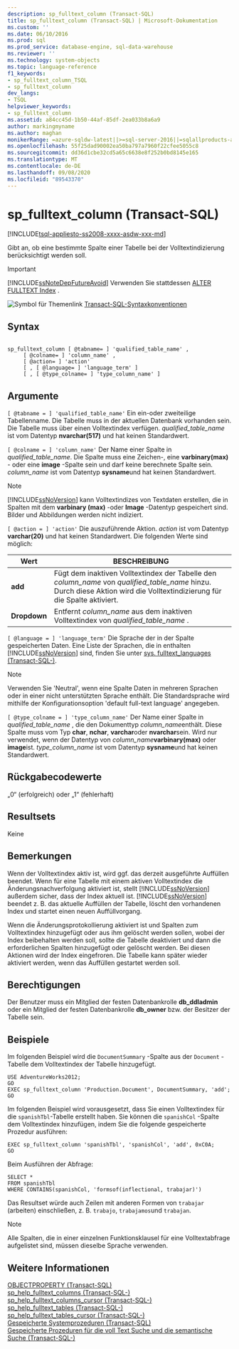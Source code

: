 ```yaml
---
description: sp_fulltext_column (Transact-SQL)
title: sp_fulltext_column (Transact-SQL) | Microsoft-Dokumentation
ms.custom: ''
ms.date: 06/10/2016
ms.prod: sql
ms.prod_service: database-engine, sql-data-warehouse
ms.reviewer: ''
ms.technology: system-objects
ms.topic: language-reference
f1_keywords:
- sp_fulltext_column_TSQL
- sp_fulltext_column
dev_langs:
- TSQL
helpviewer_keywords:
- sp_fulltext_column
ms.assetid: a84cc45d-1b50-44af-85df-2ea033b8a6a9
author: markingmyname
ms.author: maghan
monikerRange: =azure-sqldw-latest||>=sql-server-2016||=sqlallproducts-allversions||>=sql-server-linux-2017||=azuresqldb-mi-current
ms.openlocfilehash: 55f25dad90002ea50ba797a7960f22cfee5055c8
ms.sourcegitcommit: dd36d1cbe32cd5a65c6638e8f252b0bd8145e165
ms.translationtype: MT
ms.contentlocale: de-DE
ms.lasthandoff: 09/08/2020
ms.locfileid: "89543370"
---
```

# <a name="sp_fulltext_column-transact-sql"></a>sp_fulltext_column (Transact-SQL)
[!INCLUDE[tsql-appliesto-ss2008-xxxx-asdw-xxx-md](../../includes/tsql-appliesto-ss2008-xxxx-asdw-xxx-md.md)]

  Gibt an, ob eine bestimmte Spalte einer Tabelle bei der Volltextindizierung berücksichtigt werden soll.  
  
> [!IMPORTANT]  
>  [!INCLUDE[ssNoteDepFutureAvoid](../../includes/ssnotedepfutureavoid-md.md)] Verwenden Sie stattdessen [ALTER FULLTEXT Index](../../t-sql/statements/alter-fulltext-index-transact-sql.md) .  
  
 ![Symbol für Themenlink](../../database-engine/configure-windows/media/topic-link.gif "Symbol für Themenlink") [Transact-SQL-Syntaxkonventionen](../../t-sql/language-elements/transact-sql-syntax-conventions-transact-sql.md)  
  
## <a name="syntax"></a>Syntax  
  
```  
  
sp_fulltext_column [ @tabname= ] 'qualified_table_name' ,   
     [ @colname= ] 'column_name' ,   
     [ @action= ] 'action'   
     [ , [ @language= ] 'language_term' ]   
     [ , [ @type_colname= ] 'type_column_name' ]  
```  
  
## <a name="arguments"></a>Argumente  
`[ @tabname = ] 'qualified_table_name'` Ein ein-oder zweiteilige Tabellenname. Die Tabelle muss in der aktuellen Datenbank vorhanden sein. Die Tabelle muss über einen Volltextindex verfügen. *qualified_table_name* ist vom Datentyp **nvarchar(517)** und hat keinen Standardwert.  
  
`[ @colname = ] 'column_name'` Der Name einer Spalte in *qualified_table_name*. Die Spalte muss eine Zeichen-, eine **varbinary(max)** - oder eine **image** -Spalte sein und darf keine berechnete Spalte sein. *column_name* ist vom Datentyp **sysname**und hat keinen Standardwert.  
  
> [!NOTE]  
>  [!INCLUDE[ssNoVersion](../../includes/ssnoversion-md.md)] kann Volltextindizes von Textdaten erstellen, die in Spalten mit dem **varbinary (max)** -oder **Image** -Datentyp gespeichert sind. Bilder und Abbildungen werden nicht indiziert.  
  
`[ @action = ] 'action'` Die auszuführende Aktion. *action* ist vom Datentyp **varchar(20)** und hat keinen Standardwert. Die folgenden Werte sind möglich:  
  
|Wert|BESCHREIBUNG|  
|-----------|-----------------|  
|**add**|Fügt dem inaktiven Volltextindex der Tabelle den *column_name* von *qualified_table_name* hinzu. Durch diese Aktion wird die Volltextindizierung für die Spalte aktiviert.|  
|**Dropdown**|Entfernt *column_name* aus dem inaktiven Volltextindex von *qualified_table_name* .|  
  
`[ @language = ] 'language_term'` Die Sprache der in der Spalte gespeicherten Daten. Eine Liste der Sprachen, die in enthalten [!INCLUDE[ssNoVersion](../../includes/ssnoversion-md.md)] sind, finden Sie unter [sys. fulltext_languages &#40;Transact-SQL-&#41;](../../relational-databases/system-catalog-views/sys-fulltext-languages-transact-sql.md).  
  
> [!NOTE]  
>  Verwenden Sie 'Neutral', wenn eine Spalte Daten in mehreren Sprachen oder in einer nicht unterstützten Sprache enthält. Die Standardsprache wird mithilfe der Konfigurationsoption 'default full-text language' angegeben.  
  
`[ @type_colname = ] 'type_column_name'` Der Name einer Spalte in *qualified_table_name* , die den Dokumenttyp *column_name*enthält. Diese Spalte muss vom Typ **char**, **nchar**, **varchar**oder **nvarchar**sein. Wird nur verwendet, wenn der Datentyp von *column_name***varbinary(max)** oder **image**ist. *type_column_name* ist vom Datentyp **sysname**und hat keinen Standardwert.  
  
## <a name="return-code-values"></a>Rückgabecodewerte  
 „0“ (erfolgreich) oder „1“ (fehlerhaft)  
  
## <a name="result-sets"></a>Resultsets  
 Keine  
  
## <a name="remarks"></a>Bemerkungen  
 Wenn der Volltextindex aktiv ist, wird ggf. das derzeit ausgeführte Auffüllen beendet. Wenn für eine Tabelle mit einem aktiven Volltextindex die Änderungsnachverfolgung aktiviert ist, stellt [!INCLUDE[ssNoVersion](../../includes/ssnoversion-md.md)] außerdem sicher, dass der Index aktuell ist. [!INCLUDE[ssNoVersion](../../includes/ssnoversion-md.md)] beendet z. B. das aktuelle Auffüllen der Tabelle, löscht den vorhandenen Index und startet einen neuen Auffüllvorgang.  
  
 Wenn die Änderungsprotokollierung aktiviert ist und Spalten zum Volltextindex hinzugefügt oder aus ihm gelöscht werden sollen, wobei der Index beibehalten werden soll, sollte die Tabelle deaktiviert und dann die erforderlichen Spalten hinzugefügt oder gelöscht werden. Bei diesen Aktionen wird der Index eingefroren. Die Tabelle kann später wieder aktiviert werden, wenn das Auffüllen gestartet werden soll.  
  
## <a name="permissions"></a>Berechtigungen  
 Der Benutzer muss ein Mitglied der festen Datenbankrolle **db_ddladmin** oder ein Mitglied der festen Datenbankrolle **db_owner** bzw. der Besitzer der Tabelle sein.  
  
## <a name="examples"></a>Beispiele  
 Im folgenden Beispiel wird die `DocumentSummary` -Spalte aus der `Document` -Tabelle dem Volltextindex der Tabelle hinzugefügt.  
  
```  
USE AdventureWorks2012;  
GO  
EXEC sp_fulltext_column 'Production.Document', DocumentSummary, 'add';  
GO  
```  
  
 Im folgenden Beispiel wird vorausgesetzt, dass Sie einen Volltextindex für die `spanishTbl`-Tabelle erstellt haben. Sie können die `spanishCol` -Spalte dem Volltextindex hinzufügen, indem Sie die folgende gespeicherte Prozedur ausführen:  
  
```  
EXEC sp_fulltext_column 'spanishTbl', 'spanishCol', 'add', 0xC0A;  
GO  
```  
  
 Beim Ausführen der Abfrage:  
  
```  
SELECT *   
FROM spanishTbl   
WHERE CONTAINS(spanishCol, 'formsof(inflectional, trabajar)')  
```  
  
 Das Resultset würde auch Zeilen mit anderen Formen von `trabajar` (arbeiten) einschließen, z. B. `trabajo`, `trabajamos`und `trabajan`.  
  
> [!NOTE]  
>  Alle Spalten, die in einer einzelnen Funktionsklausel für eine Volltextabfrage aufgelistet sind, müssen dieselbe Sprache verwenden.  
  
## <a name="see-also"></a>Weitere Informationen  
 [OBJECTPROPERTY &#40;Transact-SQL&#41;](../../t-sql/functions/objectproperty-transact-sql.md)   
 [sp_help_fulltext_columns &#40;Transact-SQL-&#41;](../../relational-databases/system-stored-procedures/sp-help-fulltext-columns-transact-sql.md)   
 [sp_help_fulltext_columns_cursor &#40;Transact-SQL-&#41;](../../relational-databases/system-stored-procedures/sp-help-fulltext-columns-cursor-transact-sql.md)   
 [sp_help_fulltext_tables &#40;Transact-SQL-&#41;](../../relational-databases/system-stored-procedures/sp-help-fulltext-tables-transact-sql.md)   
 [sp_help_fulltext_tables_cursor &#40;Transact-SQL-&#41;](../../relational-databases/system-stored-procedures/sp-help-fulltext-tables-cursor-transact-sql.md)   
 [Gespeicherte Systemprozeduren &#40;Transact-SQL&#41;](../../relational-databases/system-stored-procedures/system-stored-procedures-transact-sql.md)   
 [Gespeicherte Prozeduren für die voll Text Suche und die semantische Suche &#40;Transact-SQL-&#41;](../../relational-databases/system-stored-procedures/full-text-search-and-semantic-search-stored-procedures-transact-sql.md)  
  
  
